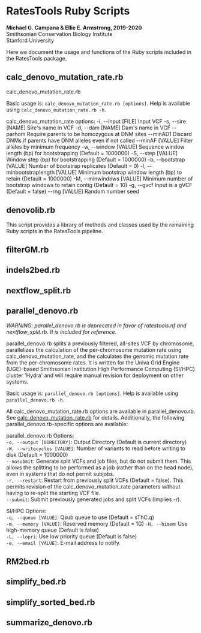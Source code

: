 # RatesTools Ruby Scripts  

__Michael G. Campana & Ellie E. Armstrong, 2019-2020__  
Smithsonian Conservation Biology Institute  
Stanford University  

Here we document the usage and functions of the Ruby scripts included in the RatesTools package.  

## calc_denovo_mutation_rate.rb  
calc_denovo_mutation_rate.rb

Basic usage is: `calc_denovo_mutation_rate.rb [options]`. Help is available using `calc_denovo_mutation_rate.rb -h`.  

calc_denovo_mutation_rate options:
    -i, --input [FILE]               Input VCF
    -s, --sire [NAME]                Sire's name in VCF
    -d, --dam [NAME]                 Dam's name in VCF
        --parhom                     Require parents to be homozygous at DNM sites
        --minAD1                     Discard DNMs if parents have DNM alleles even if not called
        --minAF [VALUE]              Filter alleles by minimum frequency
    -w, --window [VALUE]             Sequence window length (bp) for bootstrapping (Default = 1000000)
    -S, --step [VALUE]               Window step (bp) for bootstrapping (Default = 1000000)
    -b, --bootstrap [VALUE]          Number of bootstrap replicates (Default = 0)
    -l, --minbootstraplength [VALUE] Minimum bootstrap window length (bp) to retain (Default = 1000000)
    -M, --minwindows [VALUE]         Minimum number of bootstrap windows to retain contig (Default = 10)
    -g, --gvcf                       Input is a gVCF (Default = false)
        --rng [VALUE]                Random number seed

## denovolib.rb  
This script provides a library of methods and classes used by the remaining Ruby scripts in the RatesTools pipeline.  

## filterGM.rb  

## indels2bed.rb  

## nextflow_split.rb  

## parallel_denovo.rb  
*WARNING: parallel_denovo.rb is deprecated in favor of ratestools.nf and nextflow_split.rb. It is included for reference.*  

parallel_denovo.rb splits a previously filtered, all-sites VCF by chromosome, parallelizes the calculation of the per-chromosome mutation rate using calc_denovo_mutation_rate, and the calculates the genomic mutation rate from the per-chromosome rates. It is written for the Univa Grid Engine (UGE)-based Smithsonian Institution High Performance Computing (SI/HPC) cluster 'Hydra' and will require manual revision for deployment on other systems.  

Basic usage is: `parallel_denovo.rb [options]`. Help is available using `parallel_denovo.rb -h`.  

All calc_denovo_mutation_rate.rb options are available in parallel_denovo.rb. See [calc_denovo_mutation_rate.rb](#calc_denovo_mutation_raterb) for details. Additionally, the following parallel_denovo.rb-specific options are available:  

parallel_denovo.rb Options:  
`-o, --output [DIRECTORY]`: Output Directory (Default is current directory)  
`-W, --writecycles [VALUE]`: Number of variants to read before writing to disk (Default = 1000000)  
 `--nosubmit`: Generate split VCFs and job files, but do not submit them. This allows the splitting to be performed as a job (rather than on the head node), even in systems that do not permit subjobs.  
 `-r, --restart`: Restart from previously split VCFs (Default = false). This permits revision of the calc_denovo_mutation_rate parameters without having to re-split the starting VCF file.  
`--submit`: Submit previously generated jobs and split VCFs (Implies -r).  

SI/HPC Options:  
`-q, --queue [VALUE]`: Qsub queue to use (Default = sThC.q)  
`-m, --memory [VALUE]`: Reserved memory (Default = 1G)
`-H, --himem`: Use high-memory queue (Default is false)  
 `-L, --lopri`: Use low priority queue (Default is false)  
 `-e, --email [VALUE]`: E-mail address to notify. 

## RM2bed.rb  

## simplify_bed.rb  

## simplify_sorted_bed.rb  

## summarize_denovo.rb  
